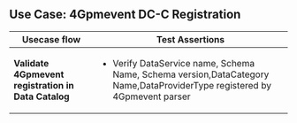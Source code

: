 ## Use Case: 4Gpmevent DC-C Registration

|        Usecase flow                    |               Test Assertions                |
|----------------------------------------|----------------------------------------------|
| **Validate 4Gpmevent registration in Data Catalog** | <ul><li> Verify DataService name, Schema Name, Schema version,DataCategory Name,DataProviderType registered by 4Gpmevent parser </li></ul> |